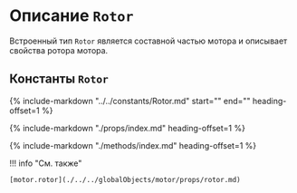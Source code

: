 # Описание `Rotor`
Встроенный тип `Rotor` является составной частью мотора и описывает свойства ротора мотора.

## Константы `Rotor`
{%
    include-markdown "../../constants/Rotor.md"
    start="<!--startMiddleType-->"
    end="<!--endMiddleType-->"
    heading-offset=1
%}

{%
    include-markdown "./props/index.md"
    heading-offset=1
%}

{%
    include-markdown "./methods/index.md"
    heading-offset=1
%}

!!! info "См. также"

    [motor.rotor](./../../globalObjects/motor/props/rotor.md)

